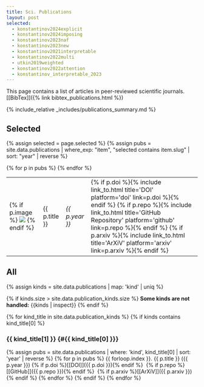 ```yaml
---
title: Sci. Publications
layout: post
selected:
  - konstantinov2024explicit
  - konstantinov2024imposing
  - konstantinov2023naf
  - konstantinov2023new
  - konstantinov2021interpretable
  - konstantinov2022multi
  - utkin2019weighted
  - konstantinov2022attention
  - konstantinov_interpretable_2023
---
```


<style>
    table.no-borders td {
        border: none;
    }
    table img.preview {
        max-width: 75px;
    }
</style>

This page contains a list of articles in peer-reviewed scientific journals.
[[BibTex]]({% link bibtex_publications.html %})

<p>
{% include_relative _includes/publications_summary.md %}
</p>


## Selected

{% assign selected = page.selected %}
{% assign pubs = site.data.publications | where_exp: "item", "selected contains item.slug" | sort: "year" | reverse %}
<table class="no-borders">
{% for p in pubs %}
    <tr>
        <td>
            {% if p.image %}
                <img src="{{ p.image }}" class="preview"/>
            {% endif %}
        </td>
        <td>
{{ p.title }}
        </td>
        <td>
            <i>{{ p.year }}</i>
        </td>
        <td>
        {% if p.doi %}{% include link_to.html title='DOI' platform='doi' link=p.doi %}{% endif %}
        {% if p.repo %}{% include link_to.html title='GitHub Repository' platform='github' link=p.repo %}{% endif %}
        {% if p.arxiv %}{% include link_to.html title='ArXiV' platform='arxiv' link=p.arxiv %}{% endif %}
        </td>
</tr>
{% endfor %}
</table>


## All
{% assign kinds = site.data.publications | map: 'kind' | uniq %}

{% if kinds.size > site.data.publication_kinds.size %}
**Some kinds are not handled:** {{kinds | inspect}}
{% endif %}

{% for kind_title in site.data.publication_kinds %}
{% if kinds contains kind_title[0] %}
### {{ kind_title[1] }} {#{{ kind_title[0] }}}

{% assign pubs = site.data.publications | where: 'kind', kind_title[0] | sort: 'year' | reverse %}
{% for p in pubs %}
{{ forloop.index }}. {{ p.title }} ({{ p.year }})
{% if p.doi %}[[DOI]]({{ p.doi }}){% endif %}&nbsp;
{% if p.repo %}[[GitHub]]({{ p.repo }}){% endif %}&nbsp;
{% if p.arxiv %}[[ArXiV]]({{ p.arxiv }}){% endif %}
{% endfor %}
{% endif %}
{% endfor %}


